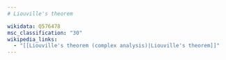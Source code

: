 ```yaml
---
# Liouville's theorem

wikidata: Q576478
msc_classification: "30"
wikipedia_links:
  - "[[Liouville's theorem (complex analysis)|Liouville's theorem]]"
---
```

